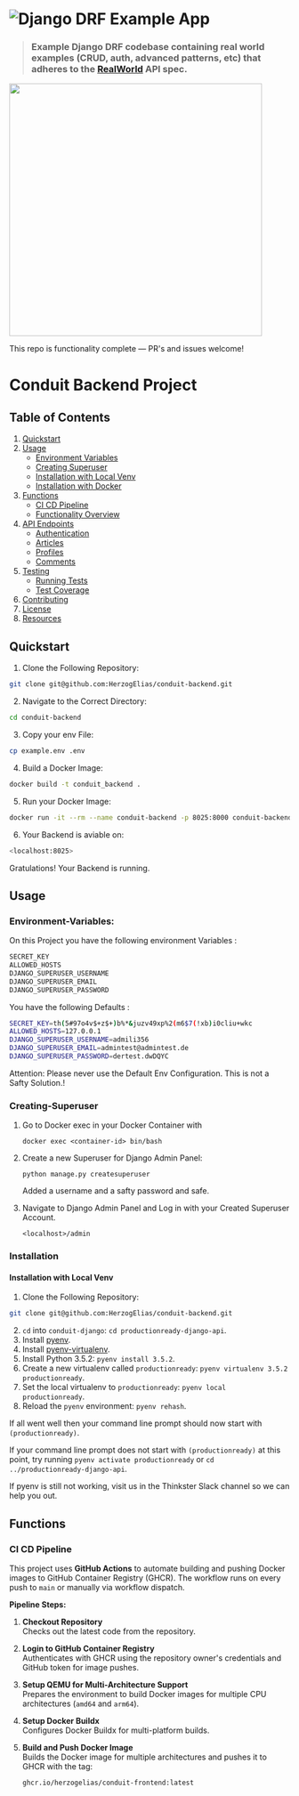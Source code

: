 # ![Django DRF Example App](project-logo.png)

> ### Example Django DRF codebase containing real world examples (CRUD, auth, advanced patterns, etc) that adheres to the [RealWorld](https://github.com/gothinkster/realworld-example-apps) API spec.

<a href="https://thinkster.io/tutorials/django-json-api" target="_blank"><img width="454" src="https://raw.githubusercontent.com/gothinkster/realworld/master/media/learn-btn-hr.png" /></a>

This repo is functionality complete — PR's and issues welcome!

# Conduit Backend Project

## Table of Contents
1. [Quickstart](#Quickstart)
2. [Usage](#Usage)
   - [Environment Variables](#Environment-Variables)
   - [Creating Superuser](#Creating-Superuser)
   - [Installation with Local Venv](#Installation-with-Local-Venv)
   - [Installation with Docker](#Installation-with-Docker)
3. [Functions](#Functions)
   - [CI CD Pipeline](#CI-CD-Pipeline)
   - [Functionality Overview](#Functionality-Overview)
4. [API Endpoints](#API-Endpoints)
   - [Authentication](#Authentication)
   - [Articles](#Articles)
   - [Profiles](#Profiles)
   - [Comments](#Comments)
5. [Testing](#Testing)
   - [Running Tests](#Running-Tests)
   - [Test Coverage](#Test-Coverage)
6. [Contributing](#Contributing)
7. [License](#License)
8. [Resources](#Resources)


## Quickstart 
1. Clone the Following Repository: 
```bash
git clone git@github.com:HerzogElias/conduit-backend.git
```

2. Navigate to the Correct Directory: 
```bash
cd conduit-backend
```

3. Copy your env File: 
```bash
cp example.env .env
```

4. Build a Docker Image: 
```bash
docker build -t conduit_backend .
```

5. Run your Docker Image: 
```bash 
docker run -it --rm --name conduit-backend -p 8025:8000 conduit-backend
```

6. Your Backend is aviable on: 
```bash
<localhost:8025>
```
Gratulations! Your Backend is running. 

## Usage 
### Environment-Variables:
On this Project you have the following environment Variables :
```bash
SECRET_KEY
ALLOWED_HOSTS
DJANGO_SUPERUSER_USERNAME
DJANGO_SUPERUSER_EMAIL
DJANGO_SUPERUSER_PASSWORD
```

You have the following Defaults : 
```bash
SECRET_KEY=th(5#97o4v$+z$+)b%*&juzv49xp%2(m6$7(!xb)i0cliu+wkc
ALLOWED_HOSTS=127.0.0.1
DJANGO_SUPERUSER_USERNAME=admili356
DJANGO_SUPERUSER_EMAIL=admintest@admintest.de
DJANGO_SUPERUSER_PASSWORD=dertest.dwDQYC
```
Attention: Please never use the Default Env Configuration. This is not a Safty Solution.! 
### Creating-Superuser
1. Go to Docker exec in your Docker Container with 
    ```
    docker exec <container-id> bin/bash
    ```

2. Create a new Superuser for Django Admin Panel: 
    ```
    python manage.py createsuperuser
    ```
    Added a username and a safty password and safe. 

3. Navigate to Django Admin Panel and Log in with your Created Superuser Account. 
    ```
    <localhost>/admin
    ```
### Installation 
#### Installation with Local Venv 
1. Clone the Following Repository: 
```bash
git clone git@github.com:HerzogElias/conduit-backend.git
```
2. `cd` into `conduit-django`: `cd productionready-django-api`.
3. Install [pyenv](https://github.com/yyuu/pyenv#installation).
4. Install [pyenv-virtualenv](https://github.com/yyuu/pyenv-virtualenv#installation).
5. Install Python 3.5.2: `pyenv install 3.5.2`.
6. Create a new virtualenv called `productionready`: `pyenv virtualenv 3.5.2 productionready`.
7. Set the local virtualenv to `productionready`: `pyenv local productionready`.
8. Reload the `pyenv` environment: `pyenv rehash`.

If all went well then your command line prompt should now start with `(productionready)`.

If your command line prompt does not start with `(productionready)` at this point, try running `pyenv activate productionready` or `cd ../productionready-django-api`. 

If pyenv is still not working, visit us in the Thinkster Slack channel so we can help you out.

## Functions 
### CI CD Pipeline

This project uses **GitHub Actions** to automate building and pushing Docker images to GitHub Container Registry (GHCR). The workflow runs on every push to `main` or manually via workflow dispatch.

**Pipeline Steps:**

1. **Checkout Repository**  
   Checks out the latest code from the repository.

2. **Login to GitHub Container Registry**  
   Authenticates with GHCR using the repository owner's credentials and GitHub token for image pushes.

3. **Setup QEMU for Multi-Architecture Support**  
   Prepares the environment to build Docker images for multiple CPU architectures (`amd64` and `arm64`).

4. **Setup Docker Buildx**  
   Configures Docker Buildx for multi-platform builds.

5. **Build and Push Docker Image**  
   Builds the Docker image for multiple architectures and pushes it to GHCR with the tag:

   ```bash
   ghcr.io/herzogelias/conduit-frontend:latest
   ```
